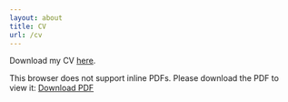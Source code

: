 ```yaml
---
layout: about
title: CV
url: /cv
---
```

Download my CV <a href = "https://ngbrianyc.github.io/assets/pdfs/Update Resume.pdf"> here</a>.

<object data='https://ngbrianyc.github.io/assets/pdfs/Update Resume.pdf' 
        type='application/pdf' 
        width='100%' 
        height='100%'>
<p>This browser does not support inline PDFs. Please download the PDF to view it: <a href="https://ngbrianyc.github.io/assets/pdfs/Update Resume.pdf">Download PDF</a></p>
</object>